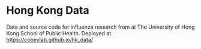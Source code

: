 # Hong Kong Data

Data and source code for influenza research from at The University of Hong Kong School of Public Health. Deployed at https://cobeylab.github.io/hk_data/
